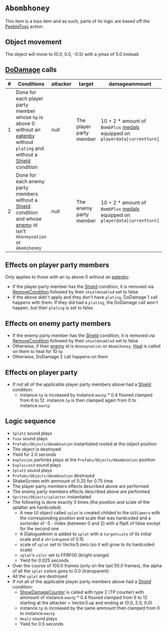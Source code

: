 # `Abombhoney`
This item is a toss item and as such, parts of its logic are based off the [PeebleToss](../Skills/PeebleToss.md) action.

## Object movement
The object will move to (0.0, 0.0, -0.5) with a ymax of 5.0 instead.

## [DoDamage](../../Damage%20pipeline/DoDamage.md) calls

|#|Conditions|attacker|target|damageammount|property|overrides|block|
|-:|---|---|---|---|---|---|---|
|1|Done for each player party member whose `hp` is above 0 without an [eatenby](../../Actors%20states/BattleCondition/Eaten.md#eatenby-influences) without `plating` and without a [Shield](../../Actors%20states/BattleCondition/Shield.md) condition|null|The player party member|10 + 2 * amount of `BombPlus` [medals](../../../Enums%20and%20IDs/Medal.md) equipped on `playerdata[currentturn]`|[NoExceptions](../../Damage%20pipeline/AttackProperty.md)|empty array|false|
|2|Done for each enemy party members without a [Shield](../../Actors%20states/BattleCondition/Shield.md) condition and whose [enemy](../../../Enums%20and%20IDs/Enemies.md) id isn't `Ahoneynation` or `Abomihoney`|null|The enemy party member|10 + 2 * amount of `BombPlus` [medals](../../../Enums%20and%20IDs/Medal.md) equipped on `playerdata[currentturn]`|[NoExceptions](../../Damage%20pipeline/AttackProperty.md)|empty array|false|

## Effects on player party members
Only applies to those with an `hp` above 0 without an [eatenby](../../Actors%20states/BattleCondition/Eaten.md#eatenby-influences):

- If the player party member has the [Shield](../../Actors%20states/BattleCondition/Shield.md) condition, it is removed via [RemoveCondition](../../Actors%20states/Conditions%20methods/RemoveCondition.md) followed by their `shieldenabled` set to false
- If the above didn't apply and they don't have `plating`, DoDamage 1 call happens with them. If they did had a `plating`, the DoDamage call won't happen, but their `plating` is set to false

## Effects on enemy party members

- If the enemy party member has the [Shield](../../Actors%20states/BattleCondition/Shield.md) condition, it is removed via [RemoveCondition](../../Actors%20states/Conditions%20methods/RemoveCondition.md) followed by their `shieldenabled` set to false
- Otherwise, if their [enemy](../../../Enums%20and%20IDs/Enemies.md) id is `Ahoneynation` or `Abomihoney`, [Heal](../../Actors%20states/Heal.md) is called on them to heal for 10 `hp`
- Otherwise, DoDamage 2 call happens on them

## Effects on player party

- If not all of the applicable player party members above had a [Shield](../../Actors%20states/BattleCondition/Shield.md) condition:
    - instance.`tp` is increased by instance.`maxtp` * 0.4 floored clamped from 6 to 12. instance.`tp` is then clamped again from 0 to instance.`maxtp`

## Logic sequence

- `Splat1` sound plays
- `Fuse` sound plays
- `Prefabs/Objects/Abombnation` instantiated rooted at the object position
- The object is destroyed
- Yield for 2.0 seconds
- `explosion` particles plays at the `Prefabs/Objects/Abombnation` position
- `Explosion3` sound plays
- `Splat2` sound plays
- `Prefabs/Objects/Abombnation` destroyed
- ShakeScreen with ammount of 0.25 for 0.75 time
- The player party members effects described above are performed
- The enemy party members effects described above are performed
- `Sprites/Objects/splatter` instantiated
- The following is done exactly 3 times (the position and scale of the splatter are hardcoded):
    - A new UI object called `splat` is created childed to the `GUICamera` with the corresponding position and scale that was hardcoded and a sortorder of -5 - index (between 0 and 2) with a flipX of false except for the second one
    - A DialogueAnim is added to `splat` with a `targetscale` of its initial scale and a `shrinkspeed` of 0.15
    - scale of `splat` set to Vector3.zero (so it will grow to its hardcoded scale)
    - `splat`'s `color` set to FFBF00 (bright orange)
    - Yield for 0.025 seconds
- Over the course of 100.0 frames (only on the last 50.0 frames), the alpha of all the `splat` colors goes to 0.0 (transparent)
- All the `splat` are destroyed
- If not all of the applicable player party members above had a [Shield](../../Actors%20states/BattleCondition/Shield.md) condition:
    - [ShowDamageCounter](../../Visual%20rendering/ShowDamageCounter.md) is called with type 2 (TP counter) with ammount of instance.`maxtp` * 0.4 floored clamped from 6 to 12 starting at the attacker + Vector3.up and ending at (0.0, 2.0, 0.0)
    - instance.`tp` is increased by the same ammount then clamped from 0 to instance.`maxtp`
    - `Heal2` sound plays
    - Yield for 0.5 seconds
